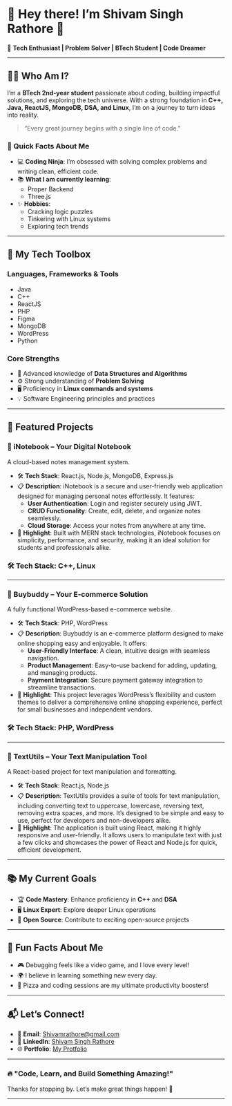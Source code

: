 # 🌟 Hey there! I’m **Shivam Singh Rathore** 👋

🚀 **Tech Enthusiast | Problem Solver | BTech Student | Code Dreamer**

---

## 🧑‍💻 Who Am I?

I’m a **BTech 2nd-year student** passionate about coding, building impactful solutions, and exploring the tech universe. With a strong foundation in **C++, Java, ReactJS, MongoDB, DSA, and Linux**, I’m on a journey to turn ideas into reality.

> “Every great journey begins with a single line of code.”

### 🎯 Quick Facts About Me
- 💻 **Coding Ninja**: I’m obsessed with solving complex problems and writing clean, efficient code.
- 📚 **What I am currently learning**:
  - Proper Backend
  - Three.js
- ✨ **Hobbies**:
  - Cracking logic puzzles
  - Tinkering with Linux systems
  - Exploring tech trends

---

## 🚀 My Tech Toolbox

### **Languages, Frameworks & Tools**
- Java
- C++
- ReactJS
- PHP
- Figma
- MongoDB
- WordPress
- Python

### **Core Strengths**
- 📌 Advanced knowledge of **Data Structures and Algorithms**
- ⚙️ Strong understanding of **Problem Solving**
- 🖥️ Proficiency in **Linux commands and systems**
- 💡 Software Engineering principles and practices

---

## 🌟 Featured Projects

### **🔧 iNotebook – Your Digital Notebook**
A cloud-based notes management system.

- 🛠️ **Tech Stack**: React.js, Node.js, MongoDB, Express.js
- 📋 **Description**: iNotebook is a secure and user-friendly web application designed for managing personal notes effortlessly. It features:
  - **User Authentication**: Login and register securely using JWT.
  - **CRUD Functionality**: Create, edit, delete, and organize notes seamlessly.
  - **Cloud Storage**: Access your notes from anywhere at any time.
- 🌟 **Highlight**: Built with MERN stack technologies, iNotebook focuses on simplicity, performance, and security, making it an ideal solution for students and professionals alike.

### **🛠️ Tech Stack**: C++, Linux

---

### **🔧 Buybuddy – Your E-commerce Solution**
A fully functional WordPress-based e-commerce website.

- 🛠️ **Tech Stack**: PHP, WordPress
- 📋 **Description**: Buybuddy is an e-commerce platform designed to make online shopping easy and enjoyable. It offers:
  - **User-Friendly Interface**: A clean, intuitive design with seamless navigation.
  - **Product Management**: Easy-to-use backend for adding, updating, and managing products.
  - **Payment Integration**: Secure payment gateway integration to streamline transactions.
- 🌟 **Highlight**: This project leverages WordPress’s flexibility and custom themes to deliver a comprehensive online shopping experience, perfect for small businesses and independent vendors.

### **🛠️ Tech Stack**: PHP, WordPress

---

### **🔧 TextUtils – Your Text Manipulation Tool**
A React-based project for text manipulation and formatting.

- 🛠️ **Tech Stack**: React.js, Node.js
- 📋 **Description**: TextUtils provides a suite of tools for text manipulation, including converting text to uppercase, lowercase, reversing text, removing extra spaces, and more. It’s designed to be simple and easy to use, perfect for developers and non-developers alike.
- 🌟 **Highlight**: The application is built using React, making it highly responsive and user-friendly. It allows users to manipulate text with just a few clicks and showcases the power of React and Node.js for quick, efficient development.

---

## 📚 My Current Goals

- 🏆 **Code Mastery**: Enhance proficiency in **C++** and **DSA**
- 🖥️ **Linux Expert**: Explore deeper Linux operations
- 🤝 **Open Source**: Contribute to exciting open-source projects

---

## 🌈 Fun Facts About Me

- 🎮 Debugging feels like a video game, and I love every level!
- 🌍 I believe in learning something new every day.
- 🍕 Pizza and coding sessions are my ultimate productivity boosters!

---

## 📬 Let’s Connect!

- 💌 **Email**: [Shivamrathore@gmail.com](shivamrathore8890756821@gmail.com)
- 💼 **LinkedIn**: [Shivam Singh Rathore](https://www.linkedin.com/in/shivam-singh-rathore-17a254246/)
- 🌐 **Portfolio**: [My Protfolio](https://my-protfolio-d9ee8.web.app/)

---

### 🔥 **"Code, Learn, and Build Something Amazing!"**
Thanks for stopping by. Let’s make great things happen! 🌟

---
